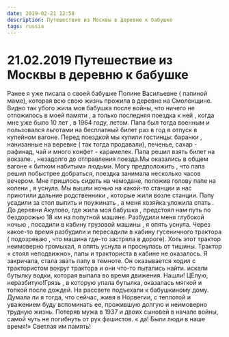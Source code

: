 ```yaml
---
date: 2019-02-21 12:58
description: Путешествие из Москвы в деревню к бабушке
tags: russia
---
```

# 21.02.2019 Путешествие из Москвы в деревню к бабушке

Ранее я уже писала о своей бабушке Полине Васильевне ( папиной маме), которая всю свою жизнь прожила в деревне на Смоленщине. Видно так убого жила моя бабушка после войны, что ничего не отложилось в моей памяти , а только последняя поездка к ней , когда мне уже было 10 лет , в 1964 году, летом. Папа был тогда военным и пользовался льготами на бесплатный билет раз в год в отпуск в купейном вагоне. Перед поездкой мы купили гостинцы: баранки , нанизанные на веревке ( так тогда продавали), печенье, сахар - рафинад, чай и много конфет - карамелек. Папа решил взять билет на вокзале. , незадолго до отправления поезда.Мы оказались в общем вагоне « битком набитым» людьми. Могу предположить , что папа решил побыстрее добраться, поездка занимала несколько часов вечером. Мне пришлось сидеть на чемодане, положив голову папе на колени , я уснула. Мы вышли ночью на какой-то станции и нас приютили дальние родственники , которые жили возле станции. Папу усадили за стол выпить и поужинать , а меня хозяйка уложила спать . До деревни Акулово, где жила моя бабушка , предстоял нам путь по бездорожью 18 км на попутной машине. Разбудили меня глубокой ночью , посадили в кабину грузовой машины , я опять уснула. Через какое-то время разбудили и пересадили в кабину гусеничного трактора ( подозреваю , что машина где-то застряла в дороге). Хоть этот трактор неимоверно громыхал, я опять уснула и проснулась от тишины. Трактор  « стоял неподвижно», папы и тракториста в кабине не оказалось. Я закричала, стала звать папу в темноте. Он оказывается ходил с трактористом вокруг трактора и они что-то пытались найти. искали бутылку водки, которая выпала во время движения. Нашли! ЦЕлую, неразбитую!Грязь , в которую упала бутылка, оказалась мягкой и топкой после дождей. На рассвете подъехали к бабушкиному дому. Думала ли я тогда, что сейчас, живя в Норвегии, с  теплотой и уважением буду вспоминать ее, прожившую долгую и неимоверно трудную жизнь. Потеряв мужа в 1937 и двоих сыновей в начале войны, самой чуть не погибнуть от рук фашистов. « да! Были люди в наше время!»  Светлая им память!


